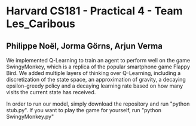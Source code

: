# Harvard CS181 - Practical 4 - Team Les_Caribous
## Philippe Noël, Jorma Görns, Arjun Verma

We implemented Q-Learning to train an agent to perform well on the game SwingyMonkey, which is a replica of the popular smartphone game Flappy Bird. We added multiple layers of thinking over Q-Learning, including a discretization of the state space, an approximation of gravity, a decaying epsilon-greedy policy and a decaying learning rate based on how many visits the current state has received.

In order to run our model, simply download the repository and run "python stub.py". If you want to play the game for yourself, run "python SwingyMonkey.py"
